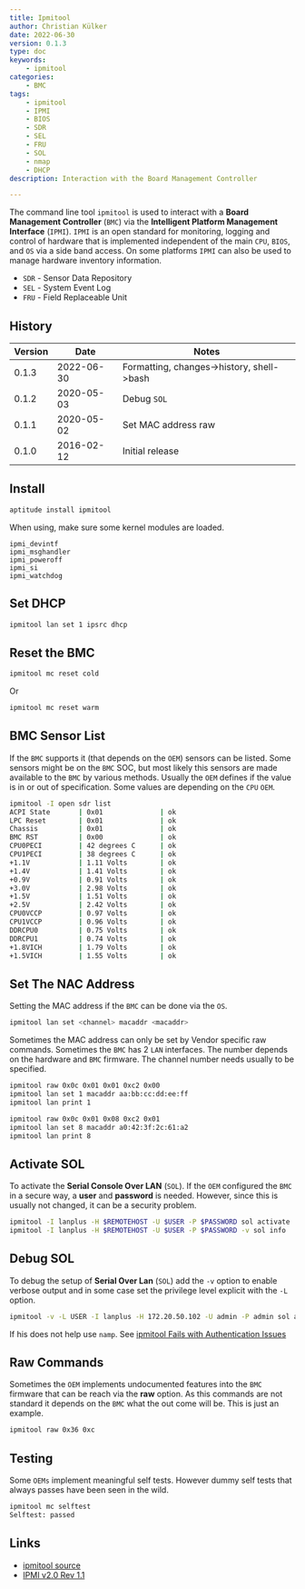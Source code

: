 ```yaml
---
title: Ipmitool
author: Christian Külker
date: 2022-06-30
version: 0.1.3
type: doc
keywords:
    - ipmitool
categories:
    - BMC
tags:
    - ipmitool
    - IPMI
    - BIOS
    - SDR
    - SEL
    - FRU
    - SOL
    - nmap
    - DHCP
description: Interaction with the Board Management Controller

---
```


The command line tool `ipmitool` is used to interact with a __Board Management
Controller__ (`BMC`) via the **Intelligent Platform Management Interface**
(`IPMI`).  `IPMI` is an open standard for monitoring, logging and control of
hardware that is implemented independent of the main `CPU`, `BIOS`, and `OS`
via a side band access. On some platforms `IPMI` can also be used to manage
hardware inventory information.

* `SDR` - Sensor Data Repository
* `SEL` - System Event Log
* `FRU` - Field Replaceable Unit

## History

| Version | Date       | Notes                                                |
| ------- | ---------- | ---------------------------------------------------- |
| 0.1.3   | 2022-06-30 | Formatting, changes->history, shell->bash            |
| 0.1.2   | 2020-05-03 | Debug `SOL`                                          |
| 0.1.1   | 2020-05-02 | Set MAC address raw                                  |
| 0.1.0   | 2016-02-12 | Initial release                                      |
 

## Install

```bash
aptitude install ipmitool
```

When using, make sure some kernel modules are loaded.

```
ipmi_devintf
ipmi_msghandler
ipmi_poweroff
ipmi_si
ipmi_watchdog
```

## Set DHCP

```bash
ipmitool lan set 1 ipsrc dhcp
```

## Reset the BMC

```bash
ipmitool mc reset cold
```

Or

```bash
ipmitool mc reset warm
```

## BMC Sensor List

If the `BMC` supports it (that depends on the `OEM`) sensors can be listed.
Some sensors might be on the `BMC` SOC, but most likely this sensors are made
available to the `BMC` by various methods.  Usually the `OEM` defines if the
value is in or out of specification. Some values are depending on the `CPU`
`OEM`.

```bash
ipmitool -I open sdr list
ACPI State       | 0x01              | ok
LPC Reset        | 0x01              | ok
Chassis          | 0x01              | ok
BMC RST          | 0x00              | ok
CPU0PECI         | 42 degrees C      | ok
CPU1PECI         | 38 degrees C      | ok
+1.1V            | 1.11 Volts        | ok
+1.4V            | 1.41 Volts        | ok
+0.9V            | 0.91 Volts        | ok
+3.0V            | 2.98 Volts        | ok
+1.5V            | 1.51 Volts        | ok
+2.5V            | 2.42 Volts        | ok
CPU0VCCP         | 0.97 Volts        | ok
CPU1VCCP         | 0.96 Volts        | ok
DDRCPU0          | 0.75 Volts        | ok
DDRCPU1          | 0.74 Volts        | ok
+1.8VICH         | 1.79 Volts        | ok
+1.5VICH         | 1.55 Volts        | ok
```

## Set The NAC Address

Setting the MAC address if the `BMC` can be done via the `OS`.

```bash
ipmitool lan set <channel> macaddr <macaddr>
```

Sometimes the MAC address can only be set by Vendor specific raw commands.
Sometimes the `BMC` has 2 `LAN` interfaces. The number depends on the hardware
and `BMC` firmware. The channel number needs usually to be specified.

```bash
ipmitool raw 0x0c 0x01 0x01 0xc2 0x00
ipmitool lan set 1 macaddr aa:bb:cc:dd:ee:ff
ipmitool lan print 1

ipmitool raw 0x0c 0x01 0x08 0xc2 0x01
ipmitool lan set 8 macaddr a0:42:3f:2c:61:a2
ipmitool lan print 8
```

## Activate SOL

To activate the **Serial Console Over LAN** (`SOL`). If the `OEM` configured
the `BMC` in a secure way, a **user** and **password** is needed. However,
since this is usually not changed, it can be a security problem.

```bash
ipmitool -I lanplus -H $REMOTEHOST -U $USER -P $PASSWORD sol activate
ipmitool -I lanplus -H $REMOTEHOST -U $USER -P $PASSWORD -v sol info
```

## Debug SOL

To debug the setup of **Serial Over Lan** (`SOL`) add the `-v` option to enable
verbose output and in some case set the privilege level explicit with the `-L`
option.

```bash
ipmitool -v -L USER -I lanplus -H 172.20.50.102 -U admin -P admin sol activate
```

If his does not help use `namp`. See [ipmitool Fails with Authentication
Issues](http://h20564.www2.hpe.com/hpsc/doc/public/display?docId=emr_na-c03481170)


## Raw Commands

Sometimes the `OEM` implements undocumented features into the `BMC` firmware
that can be reach via the **raw** option. As this commands are not standard it
depends on the `BMC` what the out come will be. This is just an example.

```bash
ipmitool raw 0x36 0xc
```

## Testing

Some `OEMs` implement meaningful self tests. However dummy self tests that
always passes have been seen in the wild.

```bash
ipmitool mc selftest
Selftest: passed
```

## Links

* [ipmitool source](https://github.com/ipmitool/ipmitool)
* [IPMI v2.0 Rev 1.1](https://www.intel.com/content/dam/www/public/us/en/documents/product-briefs/ipmi-second-gen-interface-spec-v2-rev1-1.pdf)




